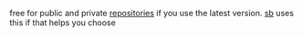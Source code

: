 free for public and private [repositories](repository) if you use the latest version. [sb](sb) uses this if that helps you choose